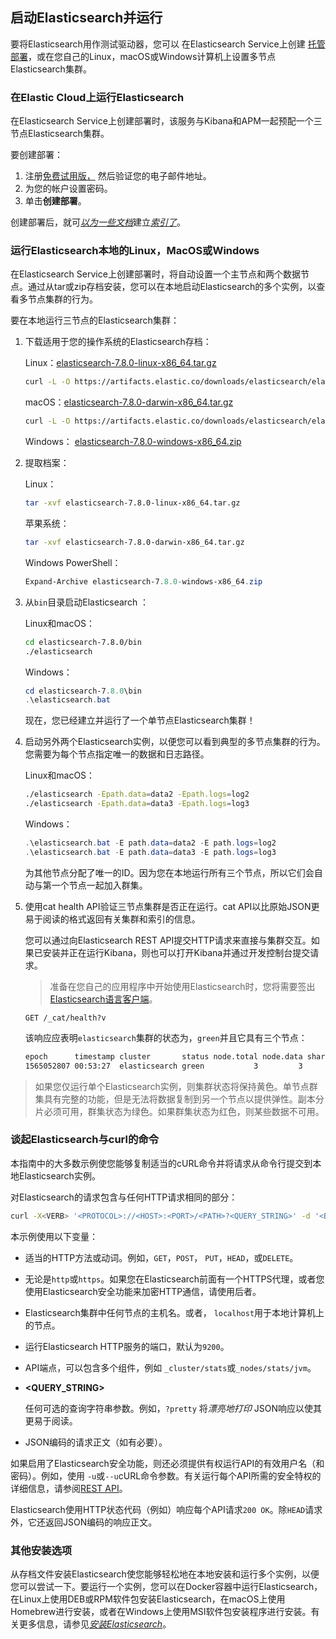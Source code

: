 ## 启动Elasticsearch并运行

要将Elasticsearch用作测试驱动器，您可以 在Elasticsearch Service上创建 [托管部署](https://www.elastic.co/cloud/elasticsearch-service/signup?baymax=docs-body&elektra=docs)，或在您自己的Linux，macOS或Windows计算机上设置多节点Elasticsearch集群。

### 在Elastic Cloud上运行Elasticsearch

在Elasticsearch Service上创建部署时，该服务与Kibana和APM一起预配一个三节点Elasticsearch集群。

要创建部署：

1. 注册[免费试用版，](https://www.elastic.co/cloud/elasticsearch-service/signup?baymax=docs-body&elektra=docs) 然后验证您的电子邮件地址。
2. 为您的帐户设置密码。
3. 单击**创建部署**。

创建部署后，就可[*以为一些文档*](https://www.elastic.co/guide/en/elasticsearch/reference/7.x/getting-started-index.html)建立[*索引了*](https://www.elastic.co/guide/en/elasticsearch/reference/7.x/getting-started-index.html)。

### 运行Elasticsearch本地的Linux，MacOS或Windows

在Elasticsearch Service上创建部署时，将自动设置一个主节点和两个数据节点。通过从tar或zip存档安装，您可以在本地启动Elasticsearch的多个实例，以查看多节点集群的行为。

要在本地运行三节点的Elasticsearch集群：

1. 下载适用于您的操作系统的Elasticsearch存档：

    Linux：[elasticsearch-7.8.0-linux-x86_64.tar.gz](https://artifacts.elastic.co/downloads/elasticsearch/elasticsearch-7.8.0-linux-x86_64.tar.gz)

    ```sh
    curl -L -O https://artifacts.elastic.co/downloads/elasticsearch/elasticsearch-7.8.0-linux-x86_64.tar.gz
    ```

    macOS：[elasticsearch-7.8.0-darwin-x86_64.tar.gz](https://artifacts.elastic.co/downloads/elasticsearch/elasticsearch-7.8.0-darwin-x86_64.tar.gz)

    ```sh
    curl -L -O https://artifacts.elastic.co/downloads/elasticsearch/elasticsearch-7.8.0-darwin-x86_64.tar.gz
    ```

    Windows： [elasticsearch-7.8.0-windows-x86_64.zip](https://artifacts.elastic.co/downloads/elasticsearch/elasticsearch-7.8.0-windows-x86_64.zip)

2. 提取档案：

    Linux：

    ```sh
    tar -xvf elasticsearch-7.8.0-linux-x86_64.tar.gz
    ```

    苹果系统：

    ```sh
    tar -xvf elasticsearch-7.8.0-darwin-x86_64.tar.gz
    ```

    Windows PowerShell：

    ```powershell
    Expand-Archive elasticsearch-7.8.0-windows-x86_64.zip
    ```

3. 从`bin`目录启动Elasticsearch ：

    Linux和macOS：

    ```sh
    cd elasticsearch-7.8.0/bin
    ./elasticsearch
    ```

    Windows：

    ```powershell
    cd elasticsearch-7.8.0\bin
    .\elasticsearch.bat
    ```

    现在，您已经建立并运行了一个单节点Elasticsearch集群！

4. 启动另外两个Elasticsearch实例，以便您可以看到典型的多节点集群的行为。您需要为每个节点指定唯一的数据和日志路径。

    Linux和macOS：

    ```sh
    ./elasticsearch -Epath.data=data2 -Epath.logs=log2
    ./elasticsearch -Epath.data=data3 -Epath.logs=log3
    ```

    Windows：

    ```powershell
    .\elasticsearch.bat -E path.data=data2 -E path.logs=log2
    .\elasticsearch.bat -E path.data=data3 -E path.logs=log3
    ```

    为其他节点分配了唯一的ID。因为您在本地运行所有三个节点，所以它们会自动与第一个节点一起加入群集。

5. 使用cat health API验证三节点集群是否正在运行。cat API以比原始JSON更易于阅读的格式返回有关集群和索引的信息。

    您可以通过向Elasticsearch REST API提交HTTP请求来直接与集群交互。如果已安装并正在运行Kibana，则也可以打开Kibana并通过开发控制台提交请求。

    > 准备在您自己的应用程序中开始使用Elasticsearch时，您将需要签出 [Elasticsearch语言客户端](https://www.elastic.co/guide/en/elasticsearch/client/index.html)。

    ```console
    GET /_cat/health?v
    
    ```

    该响应应表明`elasticsearch`集群的状态为，`green`并且它具有三个节点：

    ```txt
    epoch      timestamp cluster       status node.total node.data shards pri relo init unassign pending_tasks max_task_wait_time active_shards_percent
    1565052807 00:53:27  elasticsearch green           3         3      6   3    0    0        0             0                  -                100.0%                                                                                
    ```

> 如果您仅运行单个Elasticsearch实例，则集群状态将保持黄色。单节点群集具有完整的功能，但是无法将数据复制到另一个节点以提供弹性。副本分片必须可用，群集状态为绿色。如果群集状态为红色，则某些数据不可用。

### 谈起Elasticsearch与curl的命令

本指南中的大多数示例使您能够复制适当的cURL命令并将请求从命令行提交到本地Elasticsearch实例。

对Elasticsearch的请求包含与任何HTTP请求相同的部分：

```sh
curl -X<VERB> '<PROTOCOL>://<HOST>:<PORT>/<PATH>?<QUERY_STRING>' -d '<BODY>'
```

本示例使用以下变量：

- **<VERB>**

    适当的HTTP方法或动词。例如，`GET`，`POST`， `PUT`，`HEAD`，或`DELETE`。

- **<PROTOCOL>**

    无论是`http`或`https`。如果您在Elasticsearch前面有一个HTTPS代理，或者您使用Elasticsearch安全功能来加密HTTP通信，请使用后者。

- **<HOST>**

    Elasticsearch集群中任何节点的主机名。或者， `localhost`用于本地计算机上的节点。

- **<PORT>**

    运行Elasticsearch HTTP服务的端口，默认为`9200`。

- **<PATH>**

    API端点，可以包含多个组件，例如 `_cluster/stats`或`_nodes/stats/jvm`。

- **<QUERY_STRING>**

    任何可选的查询字符串参数。例如，`?pretty` 将*漂亮地打印* JSON响应以使其更易于阅读。

- **<BODY>**

    JSON编码的请求正文（如有必要）。

如果启用了Elasticsearch安全功能，则还必须提供有权运行API的有效用户名（和密码）。例如，使用 `-u`或`--u`cURL命令参数。有关运行每个API所需的安全特权的详细信息，请参阅[REST API](https://www.elastic.co/guide/en/elasticsearch/reference/7.x/rest-apis.html)。

Elasticsearch使用HTTP状态代码（例如）响应每个API请求`200 OK`。除`HEAD`请求外，它还返回JSON编码的响应正文。

### 其他安装选项

从存档文件安装Elasticsearch使您能够轻松地在本地安装和运行多个实例，以便您可以尝试一下。要运行一个实例，您可以在Docker容器中运行Elasticsearch，在Linux上使用DEB或RPM软件包安装Elasticsearch，在macOS上使用Homebrew进行安装，或者在Windows上使用MSI软件包安装程序进行安装。有关更多信息，请参见[*安装Elasticsearch*](https://www.elastic.co/guide/en/elasticsearch/reference/7.x/install-elasticsearch.html)。